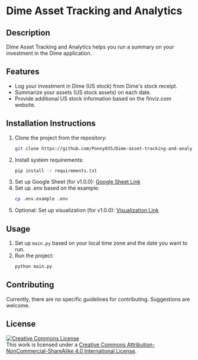 # Dime Asset Tracking and Analytics

## Description
Dime Asset Tracking and Analytics helps you run a summary on your investment in the Dime application.

## Features
- Log your investment in Dime (US stock) from Dime's stock receipt.
- Summarize your assets (US stock assets) on each date.
- Provide additional US stock information based on the finviz.com website.

## Installation Instructions
1. Clone the project from the repository:
    ```sh
    git clone https://github.com/Ponny035/Dime-asset-tracking-and-analytics.git
    ```
2. Install system requirements:
    ```sh
    pip install -r requirements.txt
    ```
3. Set up Google Sheet (for v1.0.0):
   [Google Sheet Link](https://docs.google.com/spreadsheets/d/1NFUh-1MYeRrTTz9rFvLhIpFDu3EMzaWTG5hKF6gW5cM/edit?usp=sharing)
4. Set up .env based on the example:
    ```sh
    cp .env.example .env
    ```
5. Optional: Set up visualization (for v1.0.0):
   [Visualization Link](https://lookerstudio.google.com/reporting/4accde1c-47a9-49fe-aec0-b83c6ddcffb9)

## Usage
1. Set up `main.py` based on your local time zone and the date you want to run.
2. Run the project:
    ```sh
    python main.py
    ```

## Contributing
Currently, there are no specific guidelines for contributing. Suggestions are welcome.

## License
<a rel="license" href="http://creativecommons.org/licenses/by-nc-sa/4.0/"><img alt="Creative Commons License" style="border-width:0" src="https://i.creativecommons.org/l/by-nc-sa/4.0/88x31.png" /></a><br />
This work is licensed under a <a rel="license" href="http://creativecommons.org/licenses/by-nc-sa/4.0/">Creative Commons Attribution-NonCommercial-ShareAlike 4.0 International License</a>.